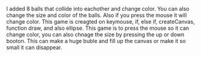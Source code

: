 I added 8 balls that collide into eachother and change color. You can also change the size and color of the balls. Also if you press the mouse it will change color. This game is creagted on keymouse, if, else if, createCanvas, function draw, and also ellipse. This game is to press the mouse so it can change color, you can also chnage the size by pressing the up or down booton. This can make a huge buble and fill up the canvas or make it so small it can disappear.
